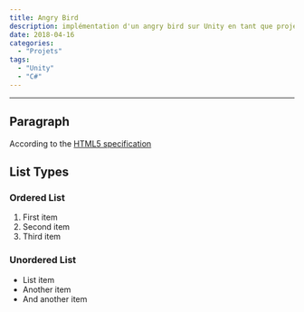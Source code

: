 ```yaml
---
title: Angry Bird
description: implémentation d'un angry bird sur Unity en tant que projet personnel
date: 2018-04-16
categories:
  - "Projets"
tags:
  - "Unity"
  - "C#"
---
```



***

## Paragraph

According to the [HTML5 specification](https://www.w3.org/TR/html5/dom.html#elements) 

## List Types

### Ordered List

1. First item
2. Second item
3. Third item

### Unordered List

* List item
* Another item
* And another item
